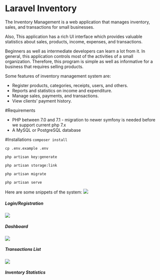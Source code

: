 <h1>Laravel Inventory</h1>
The Inventory Management is a web application that manages inventory, sales, and transactions for small businesses.

Also, This application has a rich UI interface which provides valuable statistics about sales, products, income, expenses, and transactions.

Beginners as well as intermediate developers can learn a lot from it. In general, this application controls most of the activities of a small organization. Therefore, this program is simple as well as informative for a business that requires selling products.

Some features of inventory management system are:

- Register products, categories, receipts, users, and others.
- Reports and statistics on income and expenditure.
- Manage sales, payments, and transactions.
- View clients’ payment history.

#Requirements
- PHP between 7.0 and 7.1 - migration to newer symfony is needed before we support current php 7.x 
- A MySQL or PostgreSQL database

#Installations
`composer install`

`cp .env.example .env`

`php artisan key:generate`

`php artisan storage:link`

`php artisan migrate`

`php artisan serve`

Here are some snippets of the system:
<img src="https://www.sarfarazlaghari.com/assets/uploads/2021/01/4-1-1024x506.png">
<h5>Login/Registration</h5>

<img src="https://www.sarfarazlaghari.com/assets/uploads/2021/01/1-768x377-1.png">
<h5>Dashboard</h5>

<img src="https://www.sarfarazlaghari.com/assets/uploads/2021/01/2-1024x502.png">
<h5>Transactions List</h5>

<img src="https://www.sarfarazlaghari.com/assets/uploads/2021/01/3-1024x501.png">
<h5>Inventory Statistics</h5>
